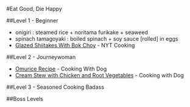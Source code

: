#Eat Good, Die Happy


##Level 1 - Beginner

* onigiri : steamed rice + noritama furikake + seaweed
* spinach tamagoyaki : boiled spinach + soy sauce [rolled] in eggs
* [Glazed Shiitakes With Bok Choy][] - NYT Cooking


##Level 2 - Journeywoman

* [Omurice Recipe][] - Cooking With Dog 
* [Cream Stew with Chicken and Root Vegetables][] - Cooking with Dog 

##Level 3 - Seasoned Cooking Badass

##Boss Levels

[Glazed Shiitakes With Bok Choy]: https://cooking.nytimes.com/recipes/1016931-glazed-shiitakes-with-bok-choy?utm_source=sharetools&utm_medium=email&utm_campaign=website
[Cream Stew with Chicken and Root Vegetables]: https://www.youtube.com/watch?v=gEcbLyb4cms
[Omurice Recipe]: https://github.com/wu-wu-wu/Learn-or-Die/blob/gh-pages/recipe__breakfast__omurice.md
